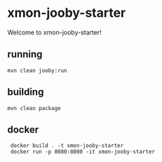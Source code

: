 # xmon-jooby-starter

Welcome to xmon-jooby-starter!

## running

    mvn clean jooby:run

## building

    mvn clean package

## docker

     docker build . -t xmon-jooby-starter
     docker run -p 8080:8080 -it xmon-jooby-starter
